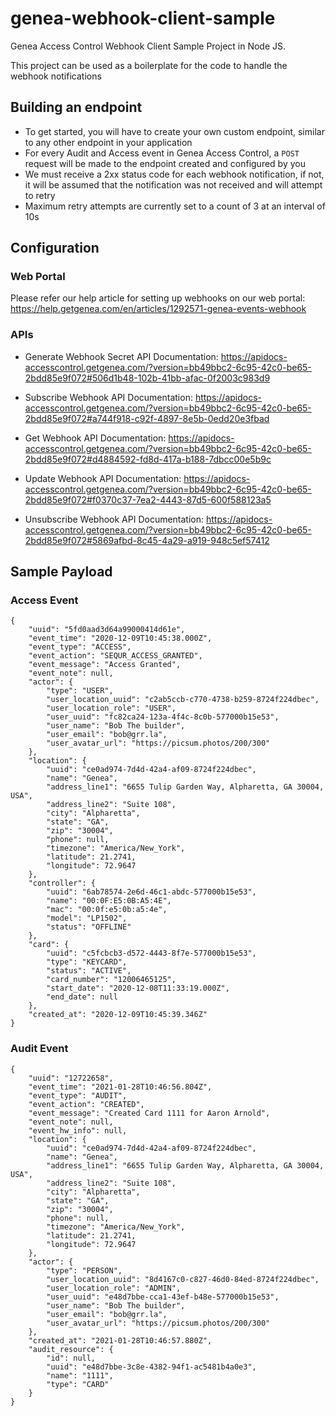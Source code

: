 # genea-webhook-client-sample
Genea Access Control Webhook Client Sample Project in Node JS.

This project can be used as a boilerplate for the code to handle the webhook notifications

## Building an endpoint
- To get started, you will have to create your own custom endpoint, similar to any other endpoint in your application
- For every Audit and Access event in Genea Access Control, a `POST` request will be made to the endpoint created and configured by you
- We must receive a 2xx status code for each webhook notification, if not, it will be assumed that the notification was not received and will attempt to retry
- Maximum retry attempts are currently set to a count of 3 at an interval of 10s


## Configuration

### Web Portal
Please refer our help article for setting up webhooks on our web portal:
https://help.getgenea.com/en/articles/1292571-genea-events-webhook

### APIs

- Generate Webhook Secret
API Documentation: https://apidocs-accesscontrol.getgenea.com/?version=bb49bbc2-6c95-42c0-be65-2bdd85e9f072#506d1b48-102b-41bb-afac-0f2003c983d9

- Subscribe Webhook
API Documentation: https://apidocs-accesscontrol.getgenea.com/?version=bb49bbc2-6c95-42c0-be65-2bdd85e9f072#a744f918-c92f-4897-8e5b-0edd20e3fbad

- Get Webhook
API Documentation: https://apidocs-accesscontrol.getgenea.com/?version=bb49bbc2-6c95-42c0-be65-2bdd85e9f072#d4884592-fd8d-417a-b188-7dbcc00e5b9c

- Update Webhook
API Documentation: https://apidocs-accesscontrol.getgenea.com/?version=bb49bbc2-6c95-42c0-be65-2bdd85e9f072#f0370c37-7ea2-4443-87d5-600f588123a5

- Unsubscribe Webhook
API Documentation: https://apidocs-accesscontrol.getgenea.com/?version=bb49bbc2-6c95-42c0-be65-2bdd85e9f072#5869afbd-8c45-4a29-a919-948c5ef57412


## Sample Payload

### Access Event
```
{
    "uuid": "5fd0aad3d64a99000414d61e",
    "event_time": "2020-12-09T10:45:38.000Z",
    "event_type": "ACCESS",
    "event_action": "SEQUR_ACCESS_GRANTED",
    "event_message": "Access Granted",
    "event_note": null,
    "actor": {
        "type": "USER",
        "user_location_uuid": "c2ab5ccb-c770-4738-b259-8724f224dbec",
        "user_location_role": "USER",
        "user_uuid": "fc82ca24-123a-4f4c-8c0b-577000b15e53",
        "user_name": "Bob The builder",
        "user_email": "bob@grr.la",
        "user_avatar_url": "https://picsum.photos/200/300"
    },
    "location": {
        "uuid": "ce0ad974-7d4d-42a4-af09-8724f224dbec",
        "name": "Genea",
        "address_line1": "6655 Tulip Garden Way, Alpharetta, GA 30004, USA",
        "address_line2": "Suite 108",
        "city": "Alpharetta",
        "state": "GA",
        "zip": "30004",
        "phone": null,
        "timezone": "America/New_York",
        "latitude": 21.2741,
        "longitude": 72.9647
    },
    "controller": {
        "uuid": "6ab78574-2e6d-46c1-abdc-577000b15e53",
        "name": "00:0F:E5:0B:A5:4E",
        "mac": "00:0f:e5:0b:a5:4e",
        "model": "LP1502",
        "status": "OFFLINE"
    },
    "card": {
        "uuid": "c5fcbcb3-d572-4443-8f7e-577000b15e53",
        "type": "KEYCARD",
        "status": "ACTIVE",
        "card_number": "12006465125",
        "start_date": "2020-12-08T11:33:19.000Z",
        "end_date": null
    },
    "created_at": "2020-12-09T10:45:39.346Z"
}
```

### Audit Event

```
{
    "uuid": "12722658",
    "event_time": "2021-01-28T10:46:56.804Z",
    "event_type": "AUDIT",
    "event_action": "CREATED",
    "event_message": "Created Card 1111 for Aaron Arnold",
    "event_note": null,
    "event_hw_info": null,
    "location": {
        "uuid": "ce0ad974-7d4d-42a4-af09-8724f224dbec",
        "name": "Genea",
        "address_line1": "6655 Tulip Garden Way, Alpharetta, GA 30004, USA",
        "address_line2": "Suite 108",
        "city": "Alpharetta",
        "state": "GA",
        "zip": "30004",
        "phone": null,
        "timezone": "America/New_York",
        "latitude": 21.2741,
        "longitude": 72.9647
    },
    "actor": {
        "type": "PERSON",
        "user_location_uuid": "8d4167c0-c827-46d0-84ed-8724f224dbec",
        "user_location_role": "ADMIN",
        "user_uuid": "e48d7bbe-cca1-43ef-b48e-577000b15e53",
        "user_name": "Bob The builder",
        "user_email": "bob@grr.la",
        "user_avatar_url": "https://picsum.photos/200/300"
    },
    "created_at": "2021-01-28T10:46:57.880Z",
    "audit_resource": {
        "id": null,
        "uuid": "e48d7bbe-3c8e-4382-94f1-ac5481b4a0e3",
        "name": "1111",
        "type": "CARD"
    }
}
```
